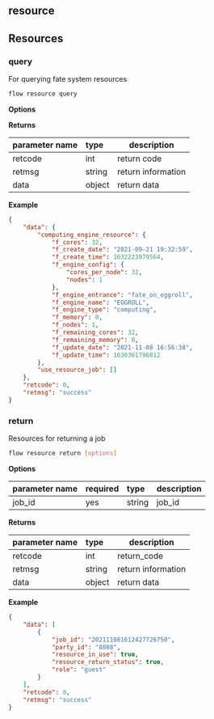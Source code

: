 ## resource
## Resources

### query

For querying fate system resources

```bash
flow resource query
```

**Options** 

**Returns**

| parameter name | type | description |
| :------ | :----- | -------- |
| retcode | int | return code |
| retmsg | string | return information |
| data | object | return data |

**Example**

```json
{
    "data": {
        "computing_engine_resource": {
            "f_cores": 32,
            "f_create_date": "2021-09-21 19:32:59",
            "f_create_time": 1632223979564,
            "f_engine_config": {
                "cores_per_node": 32,
                "nodes": 1
            },
            "f_engine_entrance": "fate_on_eggroll",
            "f_engine_name": "EGGROLL",
            "f_engine_type": "computing",
            "f_memory": 0,
            "f_nodes": 1,
            "f_remaining_cores": 32,
            "f_remaining_memory": 0,
            "f_update_date": "2021-11-08 16:56:38",
            "f_update_time": 1636361798812
        },
        "use_resource_job": []
    },
    "retcode": 0,
    "retmsg": "success"
}
```

### return

Resources for returning a job

```bash
flow resource return [options]
```

**Options** 

| parameter name | required | type | description |
| :----- | :--- | :----- | ------ |
| job_id | yes | string | job_id |

**Returns**

| parameter name | type | description |
| :------ | :----- | -------- |
| retcode | int | return_code |
| retmsg | string | return information |
| data | object | return data |

**Example**

```json
{
    "data": [
        {
            "job_id": "202111081612427726750",
            "party_id": "8888",
            "resource_in_use": true,
            "resource_return_status": true,
            "role": "guest"
        }
    ],
    "retcode": 0,
    "retmsg": "success"
}
```
